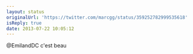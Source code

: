 ```yaml
---
layout: status
originalUrl: 'https://twitter.com/marcgg/status/359252782999535618'
isReply: true
date: 2013-07-22 10:05:12
---
```


@EmilandDC c'est beau
